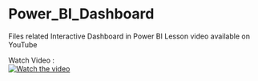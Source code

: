 # Power_BI_Dashboard
Files related Interactive Dashboard in Power BI Lesson video available on YouTube
<Br>

Watch Video : <br>
[![Watch the video](https://img.youtube.com/vi/znJGWMtk_EE/hqdefault.jpg)](https://www.youtube.com/watch?v=znJGWMtk_EE&t=1s)

